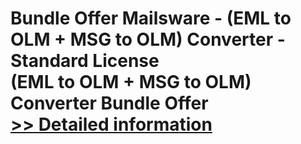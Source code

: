 # Bundle Offer Mailsware - (EML to OLM + MSG to OLM) Converter - Standard License<br />(EML to OLM + MSG to OLM) Converter Bundle Offer<br />[>> Detailed information](https://secure.shareit.com/shareit/product.html?productid=300998526&affiliateid=200057808)